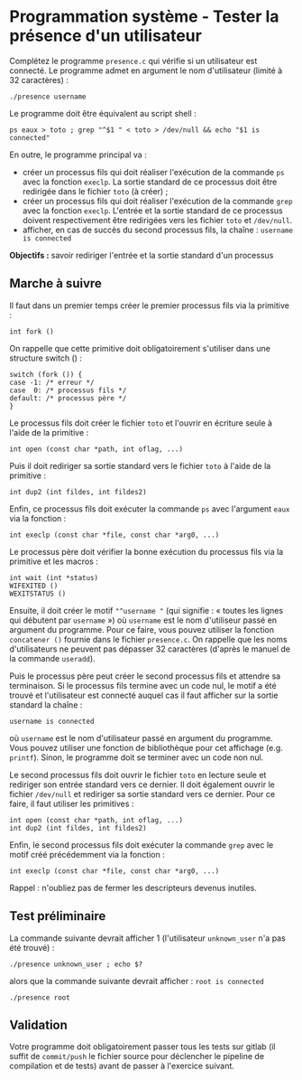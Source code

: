 # Programmation système - Tester la présence d'un utilisateur

Complétez le programme `presence.c` qui vérifie si un utilisateur est connecté.
Le programme admet en argument le nom d'utilisateur (limité à 32 caractères) :

    ./presence username

Le programme doit être équivalent au script shell :

    ps eaux > toto ; grep "^$1 " < toto > /dev/null && echo "$1 is connected"

En outre, le programme principal va :
- créer un processus fils qui doit réaliser l'exécution de la commande `ps` avec la fonction `execlp`. La sortie standard de ce processus doit être redirigée dans le fichier `toto` (à créer) ;
- créer un processus fils qui doit réaliser l'exécution de la commande `grep` avec la fonction `execlp`. L'entrée et la sortie standard de ce processus doivent respectivement être redirigées vers les fichier `toto` et `/dev/null`. 
- afficher, en cas de succès du second processus fils, la chaîne : `username is connected`

**Objectifs :** savoir rediriger l'entrée et la sortie standard d'un processus

## Marche à suivre

Il faut dans un premier temps créer le premier processus fils via la primitive :

    int fork ()

On rappelle que cette primitive doit obligatoirement s'utiliser dans une structure switch () :

    switch (fork ()) {
    case -1: /* erreur */
    case  0: /* processus fils */
    default: /* processus père */
    }

Le processus fils doit créer le fichier `toto` et l'ouvrir en écriture seule à l'aide de la primitive :

    int open (const char *path, int oflag, ...)

Puis il doit rediriger sa sortie standard vers le fichier `toto` à l'aide de la primitive :

    int dup2 (int fildes, int fildes2)

Enfin, ce processus fils doit exécuter la commande `ps` avec l'argument `eaux` via la fonction :

    int execlp (const char *file, const char *arg0, ...)

Le processus père doit vérifier la bonne exécution du processus fils via la primitive et les macros :

    int wait (int *status)
    WIFEXITED ()
    WEXITSTATUS ()

Ensuite, il doit créer le motif `"^username "` (qui signifie : « toutes les lignes qui débutent par `username` ») où `username` est le nom d'utiliseur passé en argument du programme.
Pour ce faire, vous pouvez utiliser la fonction `concatener ()` fournie  dans le fichier `presence.c`.
On rappelle que les noms d'utilisateurs ne peuvent pas dépasser 32 caractères (d'après le manuel de la commande `useradd`).

Puis le processus père peut créer le second processus fils et attendre sa terminaison.
Si le processus fils termine avec un code nul, le motif a été trouvé et l'utilisateur est connecté auquel cas il faut afficher sur la sortie standard la chaîne :

    username is connected

où `username` est le nom d'utilisateur passé en argument du programme.
Vous pouvez utiliser une fonction de bibliothèque pour cet affichage (e.g. `printf`).
Sinon, le programme doit se terminer avec un code non nul.

Le second processus fils doit ouvrir le fichier `toto` en lecture seule et rediriger son entrée standard vers ce dernier.
Il doit également ouvrir le fichier `/dev/null` et rediriger sa sortie standard vers ce dernier.
Pour ce faire, il faut utiliser les primitives :

    int open (const char *path, int oflag, ...)
    int dup2 (int fildes, int fildes2)

Enfin, le second processus fils doit exécuter la commande `grep` avec le motif créé précédemment via la fonction :

    int execlp (const char *file, const char *arg0, ...)

Rappel : n'oubliez pas de fermer les descripteurs devenus inutiles.

## Test préliminaire

La commande suivante devrait afficher 1 (l'utilisateur `unknown_user` n'a pas été trouvé) :

    ./presence unknown_user ; echo $?

alors que la commande suivante devrait afficher : `root is connected`

    ./presence root

## Validation

Votre programme doit obligatoirement passer tous les tests sur gitlab (il suffit de `commit/push` le fichier source pour déclencher le pipeline de compilation et de tests) avant de passer à l'exercice suivant.
